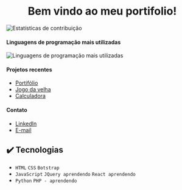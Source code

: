 <h1 align="center">Bem vindo ao meu portifolio!</h1>

![Estatísticas de contribuição](https://github-readme-stats.vercel.app/api?username=desenvolvedormatheus&show_icons=true)

#### Linguagens de programação mais utilizadas

![Linguagens de programação mais utilizadas](https://github-readme-stats.vercel.app/api/top-langs/?username=desenvolvedormatheus&layout=compact)

#### Projetos recentes

- [Portifólio](https://desenvolvedormatheus.github.io/Portifolio/)
- [Jogo da velha](https://desenvolvedormatheus.github.io/Jogo_Da_Velha/)
- [Calculadora](https://desenvolvedormatheus.github.io/Calculadora/)

#### Contato

- [LinkedIn](https://www.linkedin.com/in/matheus-souza-460868228/)
- [E-mail](mailto:desenvolvedormatheus.dev@gmail.com)

<h2>✔️ Tecnologias</h2>

- ``HTML`` ``CSS`` ``Botstrap``
- ``JavaScript`` ``JQuery aprendendo`` ``React aprendendo``
- ``Python`` ``PHP - aprendendo``
